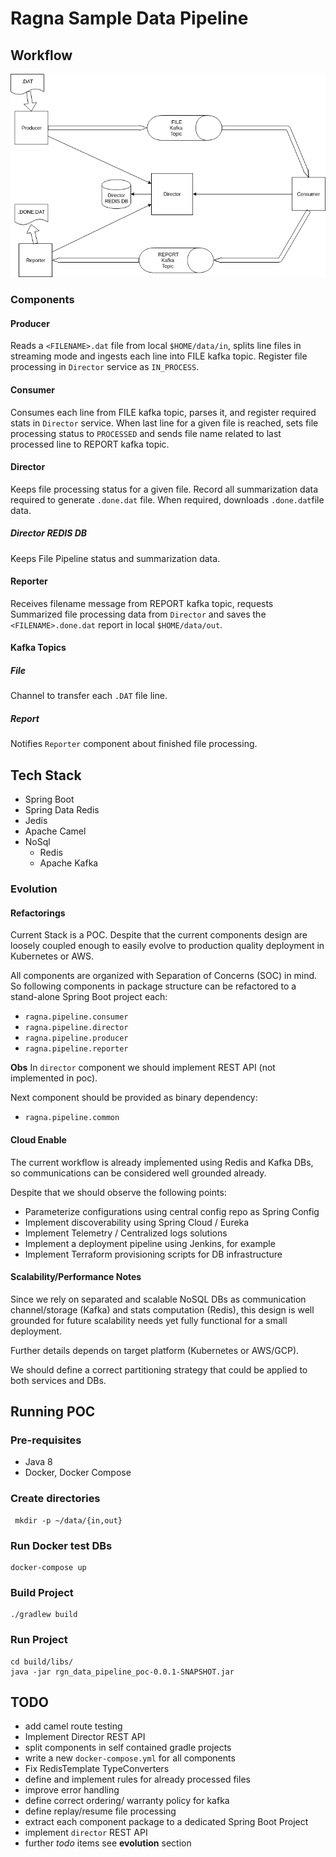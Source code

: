 # Ragna Sample Data Pipeline


## Workflow

![](data_pipeline.png)

### Components

#### Producer

Reads a `<FILENAME>.dat` file from local `$HOME/data/in`, splits line files in streaming mode and ingests each line into FILE kafka topic. Register file processing in `Director` service as `IN_PROCESS`.

#### Consumer

Consumes each line from FILE kafka topic, parses it, and register required stats in  `Director` service. When last line for a given file is reached, sets file processing status to `PROCESSED` and sends file name related to last processed line to  REPORT kafka topic.

#### Director

Keeps file processing status for a given file. Record all summarization data required to generate `.done.dat` file. When required, downloads `.done.dat`file data.

##### Director REDIS DB

Keeps File Pipeline status and summarization data.

#### Reporter

Receives filename message from REPORT kafka topic, requests Summarized file processing data from `Director` and saves the `<FILENAME>.done.dat` report in local `$HOME/data/out`.

#### Kafka Topics

##### File

Channel to transfer each `.DAT` file line.

##### Report

Notifies `Reporter` component about finished file processing.

## Tech Stack

* Spring Boot
* Spring Data Redis
* Jedis
* Apache Camel
* NoSql
    * Redis
    * Apache Kafka

### Evolution

#### Refactorings

Current Stack is a POC. Despite that the current components design are loosely coupled enough to easily evolve to production quality deployment in Kubernetes or AWS. 

All components are organized with Separation of Concerns (SOC) in mind. So following components in package structure can be refactored to a stand-alone Spring Boot project each:

* `ragna.pipeline.consumer`
* `ragna.pipeline.director`
* `ragna.pipeline.producer`
* `ragna.pipeline.reporter`

**Obs** In `director` component we should implement REST API (not implemented in poc).

Next component should be provided as binary dependency:

* `ragna.pipeline.common`

#### Cloud Enable

The current workflow is already impĺemented using Redis and Kafka DBs, so communications can be considered well grounded already.

Despite that we should observe the following points:

* Parameterize configurations using central config repo as Spring Config
* Implement discoverability using Spring Cloud / Eureka
* Implement Telemetry / Centralized logs solutions
* Implement a deployment pipeline using Jenkins, for example
* Implement Terraform provisioning scripts for DB infrastructure

#### Scalability/Performance Notes

Since we rely on separated and scalable NoSQL DBs as communication channel/storage (Kafka) and stats computation (Redis), this design is well grounded for future scalability needs yet fully functional for a small deployment. 

Further details depends on target platform (Kubernetes or AWS/GCP).

We should define a correct partitioning strategy that could be applied to both services and DBs.

## Running POC

### Pre-requisites

* Java 8
* Docker, Docker Compose

### Create directories

```
 mkdir -p ~/data/{in,out}
```

### Run Docker test DBs

```
docker-compose up
```

### Build Project

```
./gradlew build

```

### Run Project

```
cd build/libs/
java -jar rgn_data_pipeline_poc-0.0.1-SNAPSHOT.jar
```

## TODO

* add camel route testing
* Implement Director REST API
* split components in self contained gradle projects
* write a new `docker-compose.yml` for all components
* Fix RedisTemplate TypeConverters
* define and implement rules for already processed files
* improve error handling
* define correct ordering/ warranty policy for kafka
* define replay/resume file processing
* extract each component package to a dedicated Spring Boot Project
* implement `director` REST API
* further *todo*  items see **evolution** section


